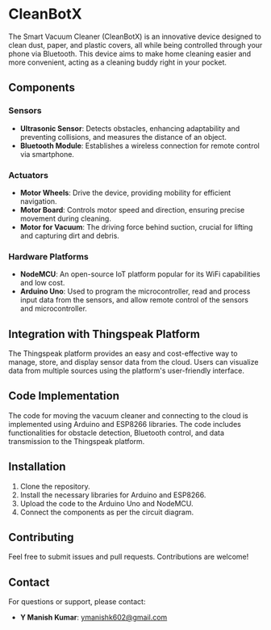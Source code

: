 # CleanBotX

The Smart Vacuum Cleaner (CleanBotX) is an innovative device designed to clean dust, paper, and plastic covers, all while being controlled through your phone via Bluetooth. This device aims to make home cleaning easier and more convenient, acting as a cleaning buddy right in your pocket.

## Components
### Sensors
- **Ultrasonic Sensor**: Detects obstacles, enhancing adaptability and preventing collisions, and measures the distance of an object.
- **Bluetooth Module**: Establishes a wireless connection for remote control via smartphone.

### Actuators
- **Motor Wheels**: Drive the device, providing mobility for efficient navigation.
- **Motor Board**: Controls motor speed and direction, ensuring precise movement during cleaning.
- **Motor for Vacuum**: The driving force behind suction, crucial for lifting and capturing dirt and debris.

### Hardware Platforms
- **NodeMCU**: An open-source IoT platform popular for its WiFi capabilities and low cost.
- **Arduino Uno**: Used to program the microcontroller, read and process input data from the sensors, and allow remote control of the sensors and microcontroller.



## Integration with Thingspeak Platform
The Thingspeak platform provides an easy and cost-effective way to manage, store, and display sensor data from the cloud. Users can visualize data from multiple sources using the platform's user-friendly interface.


## Code Implementation
The code for moving the vacuum cleaner and connecting to the cloud is implemented using Arduino and ESP8266 libraries. The code includes functionalities for obstacle detection, Bluetooth control, and data transmission to the Thingspeak platform.



## Installation
1. Clone the repository.
2. Install the necessary libraries for Arduino and ESP8266.
3. Upload the code to the Arduino Uno and NodeMCU.
4. Connect the components as per the circuit diagram.

## Contributing

Feel free to submit issues and pull requests. Contributions are welcome!

## Contact

For questions or support, please contact:

- **Y Manish Kumar**: [ymanishk602@gmail.com](mailto:ymanishk602@gmail.com)



